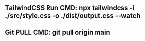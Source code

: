## TailwindCSS Run CMD: npx tailwindcss -i ./src/style.css -o ./dist/output.css --watch

## Git PULL CMD:  git pull origin main
